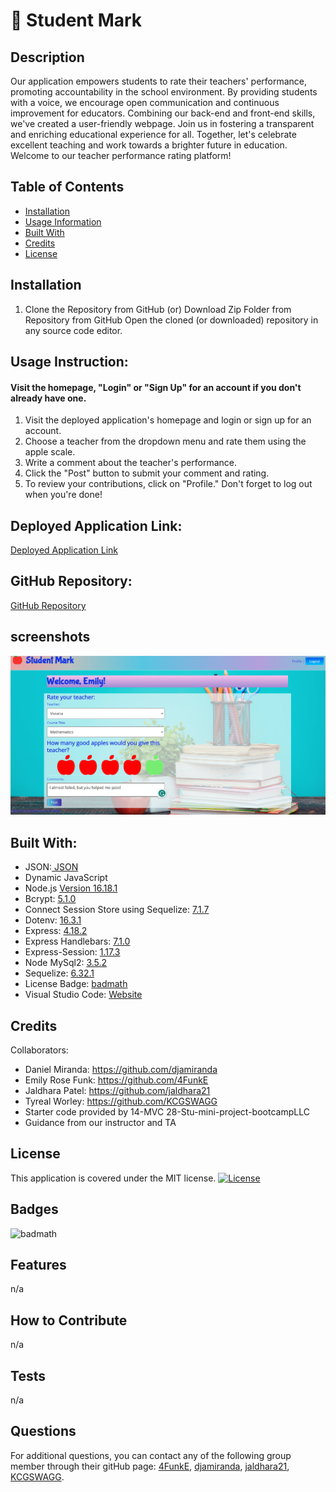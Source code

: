 # 🍎 Student Mark

## Description

Our application empowers students to rate their teachers' performance, promoting accountability in the school environment. By providing students with a voice, we encourage open communication and continuous improvement for educators. Combining our back-end and front-end skills, we've created a user-friendly webpage. Join us in fostering a transparent and enriching educational experience for all. Together, let's celebrate excellent teaching and work towards a brighter future in education. Welcome to our teacher performance rating platform!


## Table of Contents

- [Installation](#installation)
- [Usage Information](#usage-Information)
- [Built With](#Built-With)
- [Credits](#credits)
- [License](#license)

## Installation
1. Clone the Repository from GitHub 
(or) Download Zip Folder from Repository from GitHub
Open the cloned (or downloaded) repository in any source code editor.


## Usage Instruction: 

#### Visit the homepage, "Login" or "Sign Up" for an account if you don't already have one.
1. Visit the deployed application's homepage and login or sign up for an account.
2. Choose a teacher from the dropdown menu and rate them using the apple scale.
3. Write a comment about the teacher's performance.
4. Click the "Post" button to submit your comment and rating.
5. To review your contributions, click on "Profile." Don't forget to log out when you're done!

## Deployed Application Link:
[Deployed Application Link](https://shielded-everglades-30738-44134476de15.herokuapp.com/)

## GitHub Repository:
[GitHub Repository](https://github.com/4FunkE/student-marks)

## screenshots
![image](./public/image/Student-mark-image.png)

## Built With:
- JSON:[ JSON](https://www.npmjs.com/package/json)
- Dynamic JavaScript
- Node.js [Version 16.18.1](https://nodejs.org/en/blog/release/v16.18.1/)
- Bcrypt: [5.1.0](https://www.npmjs.com/package/bcrypt)
- Connect Session Store using Sequelize: [7.1.7](https://www.npmjs.com/package/connect-session-sequelize)
- Dotenv: [16.3.1](https://www.npmjs.com/package/dotenv)
- Express: [4.18.2](https://www.npmjs.com/package/express)
- Express Handlebars: [7.1.0](https://www.npmjs.com/package/express-handlebars)
- Express-Session: [1.17.3](https://www.npmjs.com/package/express-session)
- Node MySql2: [3.5.2](https://www.npmjs.com/package/mysql2)
- Sequelize: [6.32.1](https://www.npmjs.com/package/sequelize)
- License Badge: [badmath](https://img.shields.io/github/languages/top/lernantino/badmath)
- Visual Studio Code: [Website](https://code.visualstudio.com/)

## Credits

Collaborators:
- Daniel Miranda: https://github.com/djamiranda
- Emily Rose Funk: https://github.com/4FunkE
- Jaldhara Patel: https://github.com/jaldhara21
- Tyreal Worley: https://github.com/KCGSWAGG
- Starter code provided by 14-MVC 28-Stu-mini-project-bootcampLLC
- Guidance from our instructor and TA

## License

This application is covered under the MIT license. [![License](https://img.shields.io/badge/License-MIT-blue.svg)](https://opensource.org/licenses/MIT)

## Badges

![badmath](https://img.shields.io/github/languages/top/lernantino/badmath)

## Features

n/a

## How to Contribute

n/a

## Tests

n/a

## Questions
  For additional questions, you can contact any of the following group member through their gitHub page: [4FunkE](https://github.com/4FunkE), [djamiranda](https://github.com/djamiranda), [jaldhara21](https://github.com/jaldhara21), [KCGSWAGG](https://github.com/KCGSWAGG).